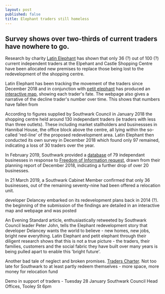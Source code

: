 ```yaml
---
layout: post
published: false
title: Elephant traders still homeless
---
```

## Survey shows over two-thirds of current traders have nowhere to go.

Research by charity [Latin Elephant](https://latinelephant.org/) has shown that only 36 (?) out of 100 (?) current independent traders at the Elpehant and Castle Shopping Centre have been allocated new premises to replace those being lost to the redevelopment of the shopping centre.

Latin Elephant has been tracking the movement of the traders since December 2018 and in conjunction with [petit elephant](https://twitter.com/elephant_petit) has produced an [interactive map](https://latinelephant.org/map/#Q5), showing each trader's fate. The webpage also gives a narrative of the decline trader's number over time.  This shows that numbers have fallen from 

According to figures supplied by Southwark Council in January 2018 the shopping centre held around 130 independant traders (ie traders with less than three outlets).  These including market stallholders and businessses in Hannibal House, the office block above the centre, all lying within the so-called 'red-line' of the proposed redevelopment area.  Latin Elephant then conducted its own survey in December 2018 which found only 97 remained, indicating a loss of 30 traders over the year.

In February 2019, Southwark provided a [database](https://www.whatdotheyknow.com/request/555280/response/1334948/attach/2/190321%20For%20FOI%20EC%20traders.pdf%201037530.pdf) of 79 independant businesses in response to [Freedom of Information request](https://www.whatdotheyknow.com/request/independently_owned_retail_busin?nocache=incoming-1334948#incoming-1334948), drawn from their planning report of December 2018, indicating a further drop of over 20 businesses.

In 21 March 2019, a Southwark Cabinet Member confirmed that only 36 businesses, out of the remaining seventy-nine had been offered a relocation unit.

developer Delancey embarked on its redevelopment plans back in 2014 (?).  the beginning of the submission of the findings are detailed in an interactive map and webpage and was posted

An Evening Standard article, enthusiastically retweeted by Southwark Council leader Peter John, tells the Elephant redevelopment story that developer Delancey wants the world  to believe - new homes, new jobs, bright new everything.  Latin Elephant and petit elephant through their diligent research shows that this is not a true picture - the traders, their families, customers and the social fabric they have built over many years is being pulled apart to enable this 'bright future'. 

Another bad tale of neglect and broken promises.  [Traders Charter](http://35percent.org/2017-04-02-traders-charter-broken-promises/).  Not too late for Southwark to at least partly redeem themselves - more space, more money for relocation fund

Demo in support of traders - Tuesday 28 January Southwark Council Head Offices, Tooley St 6pm
